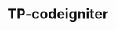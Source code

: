 # TP-codeigniter

<!doctype html>
<html>
<head>
<title>CodeIgniter Tutorial</title>
</head>
<body>
<h1><?= esc($title); ?></h1>
